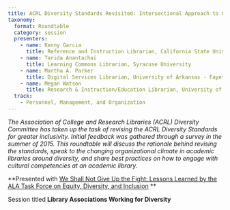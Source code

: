 ```yaml
---
title: ACRL Diversity Standards Revisited: Intersectional Approach to Cultural Competency
taxonomy:
  format: Roundtable
  category: session
  presenters:
    - name: Kenny Garcia
      title: Reference and Instruction Librarian, California State University - Monterey Bay
    - name: Tarida Anantachai
      title: Learning Commons Librarian, Syracuse University
    - name: Martha A. Parker
      title: Digital Services Librarian, University of Arkansas - Fayetteville
    - name: Megan Watson
      title: Research & Instruction/Education Librarian, University of Washington Bothell & Cascadia College
  track:
    - Personnel, Management, and Organization
---
```

_The Association of College and Research Libraries (ACRL) Diversity Committee has taken up the task of revising the ACRL Diversity Standards for greater inclusivity. Initial feedback was gathered through a survey in the summer of 2015. This roundtable will discuss the rationale behind revising the standards, speak to the changing organizational climate in academic libraries around diversity, and share best practices on how to engage with cultural competencies at an academic library._

**Presented with [We Shall Not Give Up the Fight: Lessons Learned by the ALA Task Force on Equity, Diversity, and Inclusion](/program/sessions/We-Shall-Not-Give-Up-the-Fight-Lessons-Learned-by-the-ALA-Task-Force-on-Equity-Diversity-and-Inclusion) **

Session titled **Library Associations Working for Diversity**

